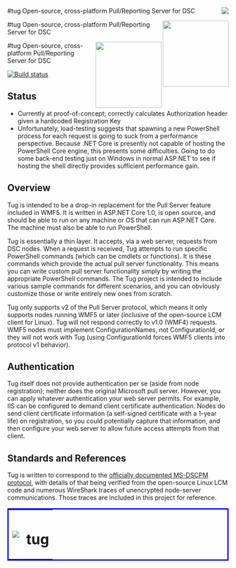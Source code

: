 #tug <img align="right" src="https://github.com/PowerShellOrg/tug/blob/master/doc/art/logo/tug-logo-trans-150b.png">
Open-source, cross-platform Pull/Reporting Server for DSC

#tug <img align="right" width="150" src="https://github.com/PowerShellOrg/tug/blob/master/doc/art/logo/tug-logo-trans-300b.png">
Open-source, cross-platform Pull/Reporting Server for DSC

#tug <img align="right" width="150" src="https://github.com/PowerShellOrg/tug/blob/master/doc/art/logo/tug-logo-trans-600b.png">
Open-source, cross-platform Pull/Reporting Server for DSC

[![Build status](https://ci.appveyor.com/api/projects/status/xw3k8flvys5g37ct?svg=true)](https://ci.appveyor.com/project/ebekker/tug)

## Status
* Currently at proof-of-concept; correctly calculates Authorization header given a hardcoded Registration Key
* Unfortunately, load-testing suggests that spawning a new PowerShell process for each request is going to suck
  from a performance perspective. Because .NET Core is presently not capable of hosting the PowerShell Core engine,
  this presents some difficulties. Going to do some back-end testing just on Windows in normal ASP.NET to see if
  hosting the shell directly provides sufficient performance gain.

## Overview
Tug is intended to be a drop-in replacement for the Pull Server feature included in WMF5.
It is written in ASP.NET Core 1.0, is open source, and should be able to run on any machine
or OS that can run ASP.NET Core. The machine must also be able to run PowerShell.

Tug is essentially a thin layer. It accepts, via a web server, requests from DSC nodes.
When a request is received, Tug attempts to run specific PowerShell commands (which can be
cmdlets or functions).  It is these commands which provide the actual pull server functionality.
This means you can write custom pull server functionality simply by writing the appropriate
PowerShell commands. The Tug project is intended to include various sample commands for different
scenarios, and you can obviously customize those or write entirely new ones from scratch.

Tug only supports v2 of the Pull Server protocol, which means it only supports nodes running WMF5
or later (inclusive of the open-source LCM client for Linux). Tug will not respond correctly to
v1.0 (WMF4) requests. WMF5 nodes must implement ConfigurationNames, not ConfigurationId, or they
will not work with Tug (using ConfigurationId forces WMF5 clients into protocol v1 behavior).

## Authentication
Tug itself does not provide authentication per se (aside from node registration); neither does
the original Microsoft pull server. However, you can apply whatever authentication your web
server permits. For example, IIS can be configured to demand client certificate authentication.
Nodes do send client certificate information (a self-signed certificate with a 1-year life) on
registration, so you could potentially capture that information, and then configure your web
server to allow future access attempts from that client.

## Standards and References
Tug is written to correspond to the [officially documented MS-DSCPM protocol](https://msdn.microsoft.com/en-us/library/dn393548.aspx),
with details of that being verified from the open-source Linux LCM code and numerous WireShark
traces of unencrypted node-server communications. Those traces are included in this project for
reference.

<table style="border:solid blue; width: 100%!" border="0" width="100%"><tr><td><img src="https://raw.githubusercontent.com/PowerShellOrg/tug/master/doc/art/logo/tug-logo-trans-75.png"></td><td><h1>tug</h1></td></tr></table>
